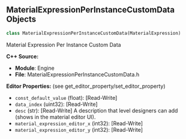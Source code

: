 ## MaterialExpressionPerInstanceCustomData Objects

```python
class MaterialExpressionPerInstanceCustomData(MaterialExpression)
```

Material Expression Per Instance Custom Data

**C++ Source:**

- **Module**: Engine
- **File**: MaterialExpressionPerInstanceCustomData.h

**Editor Properties:** (see get_editor_property/set_editor_property)

- ``const_default_value`` (float):  [Read-Write]
- ``data_index`` (uint32):  [Read-Write]
- ``desc`` (str):  [Read-Write] A description that level designers can add (shows in the material editor UI).
- ``material_expression_editor_x`` (int32):  [Read-Write]
- ``material_expression_editor_y`` (int32):  [Read-Write]

<a id="unreal.MaterialExpressionPerInstanceCustomData3Vector"></a>